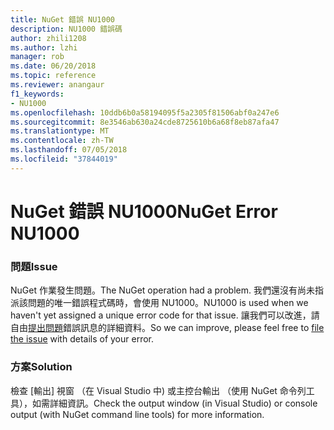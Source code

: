 ```yaml
---
title: NuGet 錯誤 NU1000
description: NU1000 錯誤碼
author: zhili1208
ms.author: lzhi
manager: rob
ms.date: 06/20/2018
ms.topic: reference
ms.reviewer: anangaur
f1_keywords:
- NU1000
ms.openlocfilehash: 10ddb6b0a58194095f5a2305f81506abf0a247e6
ms.sourcegitcommit: 8e3546ab630a24cde8725610b6a68f8eb87afa47
ms.translationtype: MT
ms.contentlocale: zh-TW
ms.lasthandoff: 07/05/2018
ms.locfileid: "37844019"
---
```

# <a name="nuget-error-nu1000"></a><span data-ttu-id="9d37c-103">NuGet 錯誤 NU1000</span><span class="sxs-lookup"><span data-stu-id="9d37c-103">NuGet Error NU1000</span></span>

### <a name="issue"></a><span data-ttu-id="9d37c-104">問題</span><span class="sxs-lookup"><span data-stu-id="9d37c-104">Issue</span></span>
<span data-ttu-id="9d37c-105">NuGet 作業發生問題。</span><span class="sxs-lookup"><span data-stu-id="9d37c-105">The NuGet operation had a problem.</span></span> <span data-ttu-id="9d37c-106">我們還沒有尚未指派該問題的唯一錯誤程式碼時，會使用 NU1000。</span><span class="sxs-lookup"><span data-stu-id="9d37c-106">NU1000 is used when we haven't yet assigned a unique error code for that issue.</span></span> <span data-ttu-id="9d37c-107">讓我們可以改進，請自由[提出問題](https://github.com/nuget/home/issues)錯誤訊息的詳細資料。</span><span class="sxs-lookup"><span data-stu-id="9d37c-107">So we can improve, please feel free to [file the issue](https://github.com/nuget/home/issues) with details of your error.</span></span>

### <a name="solution"></a><span data-ttu-id="9d37c-108">方案</span><span class="sxs-lookup"><span data-stu-id="9d37c-108">Solution</span></span>
<span data-ttu-id="9d37c-109">檢查 [輸出] 視窗 （在 Visual Studio 中) 或主控台輸出 （使用 NuGet 命令列工具），如需詳細資訊。</span><span class="sxs-lookup"><span data-stu-id="9d37c-109">Check the output window (in Visual Studio) or console output (with NuGet command line tools) for more information.</span></span>
